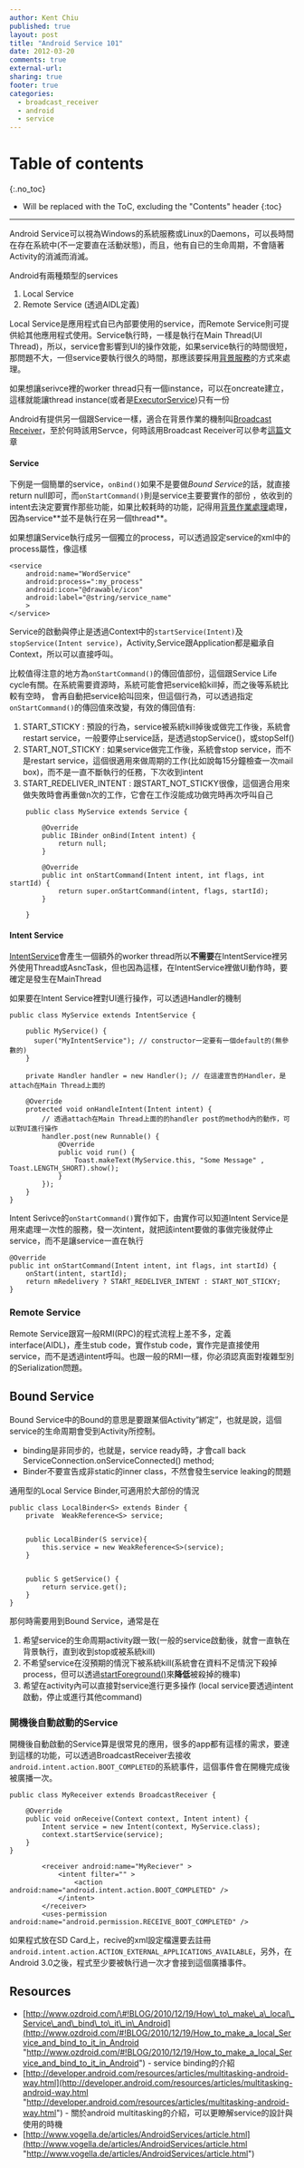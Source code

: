 ```yaml
---
author: Kent Chiu
published: true
layout: post
title: "Android Service 101"
date: 2012-03-20
comments: true
external-url:
sharing: true
footer: true
categories:
  - broadcast_receiver
  - android
  - service
---
```



# Table of contents
{:.no_toc}

* Will be replaced with the ToC, excluding the "Contents" header
{:toc}

----------------------------------------------------------------



Android
Service可以視為Windows的系統服務或Linux的Daemons，可以長時間在存在系統中(不一定要直在活動狀態)，而且，他有自已的生命周期，不會隨著Activity的消滅而消滅。

Android有兩種類型的services

1.  Local Service
2.  Remote Service (透過AIDL定義)

Local Service是應用程式自已內部要使用的service，而Remote Service則可提供給其他應用程式使用。Service執行時，一樣是執行在Main Thread(UI Thread)，所以，service會影響到UI的操作效能，如果service執行的時間很短，那問題不大，一但service要執行很久的時間，那應該要採用[背景服務](http://blog.kent-chiu.com/blog/2012/03/19/background_processing")的方式來處理。

如果想讓serivce裡的worker thread只有一個instance，可以在oncreate建立，這樣就能讓thread instance(或者是[ExecutorService](http://developer.android.com/reference/java/util/concurrent/ExecutorService.html "http://developer.android.com/reference/java/util/concurrent/ExecutorService.html"))只有一份

Android有提供另一個跟Service一樣，適合在背景作業的機制叫[Broadcast Receiver](http://developer.android.com/reference/android/content/BroadcastReceiver.html "http://developer.android.com/reference/android/content/BroadcastReceiver.html")，至於何時該用Servce，何時該用Broadcast Receiver可以參考[這篇](http://developer.android.com/resources/articles/multitasking-android-way.html "http://developer.android.com/resources/articles/multitasking-android-way.html")文章

#### Service

下例是一個簡單的service，`onBind()`如果不是要做*Bound
Service*的話，就直接return null即可，而`onStartCommand()`則是service主要要實作的部份
，依收到的intent去決定要實作那些功能，如果比較耗時的功能，記得用[背景作業處理]("http://blog.kent-chiu.com/blog/2012/03/19/background_processing/")處理，因為service**並不是執行在另一個thread**。

如果想讓Service執行成另一個獨立的process，可以透過設定service的xml中的process屬性，像這樣


```
<service
    android:name="WordService"
    android:process=":my_process" 
    android:icon="@drawable/icon"
    android:label="@string/service_name"
    >
</service>

```

Service的啟動與停止是透過Context中的`startService(Intent)`及`stopService(Intent service)`，Activity,Service跟Application都是繼承自Context，所以可以直接呼叫。

比較值得注意的地方為`onStartCommand()`的傳回值部份，這個跟Service Life
cycle有關。在系統需要資源時，系統可能會把service給kill掉，而之後等系統比較有空時，
會再自動把service給叫回來，但這個行為，可以透過指定`onStartCommand()`的傳回值來改變，有效的傳回值有:

1.  START_STICKY :
    預設的行為，service被系統kill掉後或做完工作後，系統會restart service，一般要停止service話，是透過stopService()，或stopSelf()
2.  START_NOT_STICKY : 如果service做完工作後，系統會stop service，而不是restart service，這個很適用來做周期的工作(比如說每15分鐘檢查一次mail
    box)，而不是一直不斷執行的任務，下次收到intent
3.  START_REDELIVER_INTENT :
    跟START_NOT_STICKY很像，這個適合用來做失敗時會再重做n次的工作，它會在工作沒能成功做完時再次呼叫自己



```
	public class MyService extends Service {
	
	    @Override
	    public IBinder onBind(Intent intent) {
	        return null;
	    }
	 
	    @Override
	    public int onStartCommand(Intent intent, int flags, int startId) {
	        return super.onStartCommand(intent, flags, startId);
	    }
	 
	}

```

#### Intent Service

[IntentService](http://developer.android.com/reference/android/app/IntentService.html "http://developer.android.com/reference/android/app/IntentService.html")會產生一個額外的worker
thread所以**不需要**在IntentService裡另外使用Thread或AsncTask，但也因為這樣，在IntentService裡做UI動作時，要確定是發生在MainThread

如果要在Intent Service裡對UI進行操作，可以透過Handler的機制


```
public class MyService extends IntentService {
 
    public MyService() { 
      super("MyIntentService"); // constructor一定要有一個default的(無參數的)
    }
 
    private Handler handler = new Handler(); // 在這邊宣告的Handler，是attach在Main Thread上面的
 
    @Override
    protected void onHandleIntent(Intent intent) {
        // 透過attach在Main Thread上面的的handler post的method內的動作，可以對UI進行操作
        handler.post(new Runnable() {
            @Override
            public void run() {
                Toast.makeText(MyService.this, "Some Message" , Toast.LENGTH_SHORT).show();
            }
        });
    }
}

```

Intent Serivce的`onStartCommand()`實作如下，由實作可以知道Intent
Service是用來處理一次性的服務，發一次intent，就把該intent要做的事做完後就停止service，而不是讓service一直在執行


```
@Override
public int onStartCommand(Intent intent, int flags, int startId) {
    onStart(intent, startId);
    return mRedelivery ? START_REDELIVER_INTENT : START_NOT_STICKY;
}

```

### Remote Service

Remote
Service跟寫一般RMI(RPC)的程式流程上差不多，定義interface(AIDL)，產生stub
code，實作stub
code，實作完是直接使用service，而不是透過intent呼叫。也跟一般的RMI一樣，你必須認真面對複雜型別的Serialization問題。

Bound Service
--------------

Bound Service中的Bound的意思是要跟某個Activity”綁定”，也就是說，這個service的生命周期會受到Activity所控制。

-   binding是非同步的，也就是，service ready時，才會call back
    ServiceConnection.onServiceConnected() method;
-   Binder不要宣告成非static的inner class，不然會發生service
    leaking的問題

通用型的Local Service Binder,可適用於大部份的情況


```
public class LocalBinder<S> extends Binder {
    private  WeakReference<S> service;
 
 
    public LocalBinder(S service){
        this.service = new WeakReference<S>(service);
    }
 
 
    public S getService() {
        return service.get();
    }
}

```

那何時需要用到Bound Service，通常是在

1.  希望service的生命周期activity跟一致(一般的service啟動後，就會一直執在背景執行，直到收到stop或被系統kill)
2.  不希望service在沒預期的情況下被系統kill(系統會在資料不足情況下殺掉process，但可以透過[startForeground()](http://developer.android.com/reference/android/app/Service.html#startForeground(int,%20android.app.Notification) "http://developer.android.com/reference/android/app/Service.html#startForeground(int, android.app.Notification)")來**降低**被殺掉的機率)
3.  希望在activity內可以直接對service進行更多操作 (local service要透過intent啟動，停止或進行其他command)

### 開機後自動啟動的Service

開機後自動啟動的Service算是很常見的應用，很多的app都有這樣的需求，要達到這樣的功能，可以透過BroadcastReceiver去接收`android.intent.action.BOOT_COMPLETED`的系統事件，這個事件會在開機完成後被廣播一次。


```
public class MyReceiver extends BroadcastReceiver {
 
    @Override
    public void onReceive(Context context, Intent intent) {
        Intent service = new Intent(context, MyService.class);
        context.startService(service);
    }
}

```



```
        <receiver android:name="MyReciever" >
            <intent filter="" >
                <action android:name="android.intent.action.BOOT_COMPLETED" />
            </intent>
        </receiver>
        <uses-permission android:name="android.permission.RECEIVE_BOOT_COMPLETED" />

```

如果程式放在SD Card上，recive的xml設定檔還要去註冊`android.intent.action.ACTION_EXTERNAL_APPLICATIONS_AVAILABLE`，另外，在Android 3.0之後，程式至少要被執行過一次才會接到這個廣播事件。

## Resources
-   [http://www.ozdroid.com/\#!BLOG/2010/12/19/How\_to\_make\_a\_local\_Service\_and\_bind\_to\_it\_in\_Android](http://www.ozdroid.com/#!BLOG/2010/12/19/How_to_make_a_local_Service_and_bind_to_it_in_Android "http://www.ozdroid.com/#!BLOG/2010/12/19/How_to_make_a_local_Service_and_bind_to_it_in_Android") - service binding的介紹
-   [http://developer.android.com/resources/articles/multitasking-android-way.html](http://developer.android.com/resources/articles/multitasking-android-way.html "http://developer.android.com/resources/articles/multitasking-android-way.html") - 關於android multitasking的介紹，可以更瞭解service的設計與使用的時機
-   [http://www.vogella.de/articles/AndroidServices/article.html](http://www.vogella.de/articles/AndroidServices/article.html "http://www.vogella.de/articles/AndroidServices/article.html")


